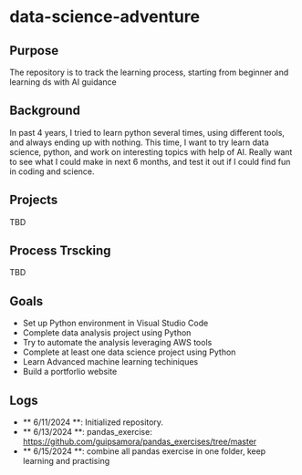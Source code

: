 # data-science-adventure
## Purpose 
The repository is to track the learning process, starting from beginner and learning ds with AI guidance

## Background
In past 4 years, I tried to learn python several times, using different tools, and always ending up with nothing. This time, I want to try learn data science, python, and work on interesting topics with help of AI. Really want to see what I could make in next 6 months, and test it out if I could find fun in coding and science. 

## Projects 
TBD

## Process Trscking 
TBD

## Goals
- Set up Python environment in Visual Studio Code
- Complete data analysis project using Python
- Try to automate the analysis leveraging AWS tools
- Complete at least one data science project using Python
- Learn Advanced machine learning techiniques
- Build a portforlio website

## Logs
- ** 6/11/2024 **: Initialized repository. 
- ** 6/13/2024 **: pandas_exercise: https://github.com/guipsamora/pandas_exercises/tree/master
- ** 6/15/2024 **: combine all pandas exercise in one folder, keep learning and practising
